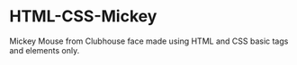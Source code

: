 # HTML-CSS-Mickey
Mickey Mouse from Clubhouse face made using HTML and CSS basic tags and elements only.
